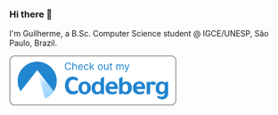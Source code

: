 ### Hi there 👋

I'm Guilherme, a B.Sc. Computer Science student @ IGCE/UNESP, São Paulo, Brazil.

<a href="https://codeberg.org/ghjardim/">
  <img src="./checkOutCodeberg.png" alt="Check out my Codeberg" width="300" />
</a>

<!--
**ghjardim/ghjardim** is a ✨ _special_ ✨ repository because its `README.md` (this file) appears on your GitHub profile.

Here are some ideas to get you started:

- 🔭 I’m currently working on ...
- 🌱 I’m currently learning ...
- 👯 I’m looking to collaborate on ...
- 🤔 I’m looking for help with ...
- 💬 Ask me about ...
- 📫 How to reach me: ...
- 😄 Pronouns: ...
- ⚡ Fun fact: ...
-->
